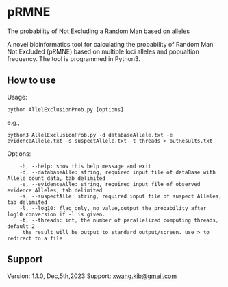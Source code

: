# pRMNE
The probability of Not Excluding a Random Man based on alleles

A novel bioinformatics tool for calculating the probability of Random Man Not Excluded (pRMNE) based on multiple loci alleles and popualtion frequency.
The tool is programmed in Python3.

## How to use

Usage: 

`python AllelExclusionProb.py [options]`

e.g., 

`python3 AllelExclusionProb.py -d databaseAllele.txt -e evidenceAllele.txt -s suspectAllele.txt -t threads > outResults.txt`

Options:
    
        -h, --help: show this help message and exit
        -d, --databaseAlle: string, required input file of dataBase with Allele count data, tab delimited
        -e, --evidenceAlle: string, required input file of observed evidence Alleles, tab delimited
        -s, --suspectAlle: string, required input file of suspect Alleles, tab delimited
        -l, --log10: flag only, no value,output the probability after log10 conversion if -l is given.
        -t, --threads: int, the number of parallelized computing threads, default 2
         the result will be output to standard output/screen. use > to redirect to a file
    
## Support
Version: 1.1.0, Dec,5th,2023
Support: xwang.kib@gmail.com
